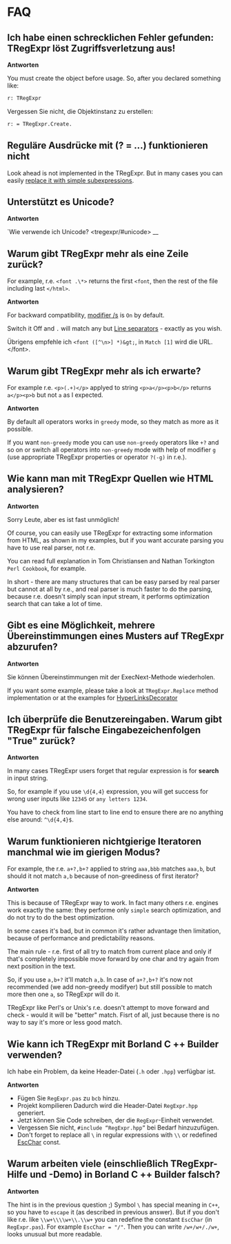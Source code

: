 # FAQ

## Ich habe einen schrecklichen Fehler gefunden: TRegExpr löst Zugriffsverletzung aus!

**Antworten**

You must create the object before usage. So, after you declared
something like:

``` pascal
r: TRegExpr
```

Vergessen Sie nicht, die Objektinstanz zu erstellen:

``` pascal
r: = TRegExpr.Create. 
```

## Reguläre Ausdrücke mit (? = ...) funktionieren nicht

Look ahead is not implemented in the TRegExpr. But in many cases you can
easily [replace it with simple
subexpressions](regular_expressions.md#lookahead).

## Unterstützt es Unicode?

**Antworten**

\`Wie verwende ich Unicode? \<tregexpr/#unicode\> \_\_

## Warum gibt TRegExpr mehr als eine Zeile zurück?

For example, r.e. `<font .\*>` returns the first `<font`, then the rest
of the file including last `</html>`.

**Antworten**

For backward compatibility, [modifier
/s](regular_expressions.md#modifier_s) is `On` by default.

Switch it Off and `.` will match any but [Line
separators](regular_expressions.md#syntax_line_separators) - exactly
as you wish.

Übrigens empfehle ich `<font ([^\n>] *)&gt;`, in `Match [1]` wird die
URL.\</font\>.

## Warum gibt TRegExpr mehr als ich erwarte?

For example r.e. `<p>(.+)</p>` applyed to string `<p>a</p><p>b</p>`
returns `a</p><p>b` but not `a` as I expected.

**Antworten**

By default all operators works in `greedy` mode, so they match as more
as it possible.

If you want `non-greedy` mode you can use `non-greedy` operators like
`+?` and so on or switch all operators into `non-greedy` mode with help
of modifier `g` (use appropriate TRegExpr properties or operator `?(-g)`
in r.e.).

## Wie kann man mit TRegExpr Quellen wie HTML analysieren?

**Antworten**

Sorry Leute, aber es ist fast unmöglich!

Of course, you can easily use TRegExpr for extracting some information
from HTML, as shown in my examples, but if you want accurate parsing you
have to use real parser, not r.e.

You can read full explanation in Tom Christiansen and Nathan Torkington
`Perl Cookbook`, for example.

In short - there are many structures that can be easy parsed by real
parser but cannot at all by r.e., and real parser is much faster to do
the parsing, because r.e. doesn't simply scan input stream, it performs
optimization search that can take a lot of time.

## Gibt es eine Möglichkeit, mehrere Übereinstimmungen eines Musters auf TRegExpr abzurufen?

**Antworten**

Sie können Übereinstimmungen mit der ExecNext-Methode wiederholen.

If you want some example, please take a look at `TRegExpr.Replace`
method implementation or at the examples for
[HyperLinksDecorator](demos.md)

## Ich überprüfe die Benutzereingaben. Warum gibt TRegExpr für falsche Eingabezeichenfolgen &quot;True&quot; zurück?

**Antworten**

In many cases TRegExpr users forget that regular expression is for
**search** in input string.

So, for example if you use `\d{4,4}` expression, you will get success
for wrong user inputs like `12345` or `any letters 1234`.

You have to check from line start to line end to ensure there are no
anything else around: `^\d{4,4}$`.

<a name="nongreedyoptimization"></a>

## Warum funktionieren nichtgierige Iteratoren manchmal wie im gierigen Modus?

For example, the r.e. `a+?,b+?` applied to string `aaa,bbb` matches
`aaa,b`, but should it not match `a,b` because of non-greediness of
first iterator?

**Antworten**

This is because of TRegExpr way to work. In fact many others r.e.
engines work exactly the same: they performe only `simple` search
optimization, and do not try to do the best optimization.

In some cases it's bad, but in common it's rather advantage then
limitation, because of performance and predictability reasons.

The main rule - r.e. first of all try to match from current place and
only if that's completely impossible move forward by one char and try
again from next position in the text.

So, if you use `a,b+?` it'll match `a,b`. In case of `a+?,b+?` it's now
not recommended (we add non-greedy modifyer) but still possible to match
more then one `a`, so TRegExpr will do it.

TRegExpr like Perl's or Unix's r.e. doesn't attempt to move forward and
check - would it will be "better" match. Fisrt of all, just because
there is no way to say it's more or less good match.

## Wie kann ich TRegExpr mit Borland C ++ Builder verwenden?

Ich habe ein Problem, da keine Header-Datei (`.h` oder `.hpp`) verfügbar
ist.

**Antworten**

- Fügen Sie `RegExpr.pas` zu `bcb` hinzu.
- Projekt kompilieren Dadurch wird die Header-Datei `RegExpr.hpp`
  generiert.
- Jetzt können Sie Code schreiben, der die `RegExpr`-Einheit verwendet.
- Vergessen Sie nicht, `#include “RegExpr.hpp”` bei Bedarf hinzuzufügen.
- Don't forget to replace all `\` in regular expressions with `\\` or
  redefined [EscChar](tregexpr.md#escchar) const.

## Warum arbeiten viele (einschließlich TRegExpr-Hilfe und -Demo) in Borland C ++ Builder falsch?

**Antworten**

The hint is in the previous question ;) Symbol `\` has special meaning
in `C++`, so you have to `escape` it (as described in previous answer).
But if you don't like r.e. like `\\w+\\\\w+\\.\\w+` you can redefine the
constant `EscChar` (in `RegExpr.pas`). For example `EscChar = "/"`. Then
you can write `/w+/w+/./w+`, looks unusual but more readable.
